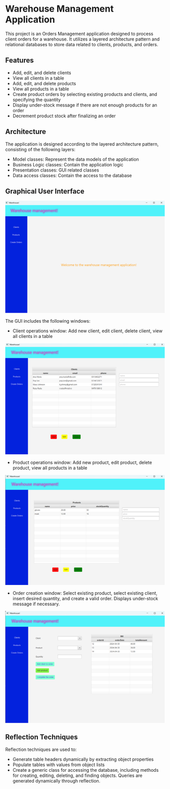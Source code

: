 # Warehouse Management Application

This project is an Orders Management application designed to process client orders for a warehouse. It utilizes a layered architecture pattern and relational databases to store data related to clients, products, and orders.

## Features

- Add, edit, and delete clients
- View all clients in a table
- Add, edit, and delete products
- View all products in a table
- Create product orders by selecting existing products and clients, and specifying the quantity
- Display under-stock message if there are not enough products for an order
- Decrement product stock after finalizing an order

## Architecture

The application is designed according to the layered architecture pattern, consisting of the following layers:
- Model classes: Represent the data models of the application
- Business Logic classes: Contain the application logic
- Presentation classes: GUI related classes
- Data access classes: Contain the access to the database

## Graphical User Interface

![](Images/p1.png)

The GUI includes the following windows:
- Client operations window: Add new client, edit client, delete client, view all clients in a table

![](Images/p2.png)

- Product operations window: Add new product, edit product, delete product, view all products in a table

![](Images/p3.png)

- Order creation window: Select existing product, select existing client, insert desired quantity, and create a valid order. Displays under-stock message if necessary.

![](Images/p4.png)


## Reflection Techniques

Reflection techniques are used to:
- Generate table headers dynamically by extracting object properties
- Populate tables with values from object lists
- Create a generic class for accessing the database, including methods for creating, editing, deleting, and finding objects. Queries are generated dynamically through reflection.



